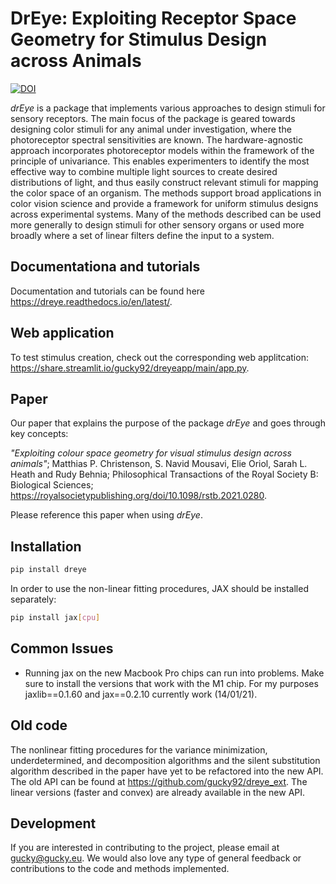 # DrEye: Exploiting Receptor Space Geometry for Stimulus Design across Animals

[![DOI](https://zenodo.org/badge/243093421.svg)](https://zenodo.org/badge/latestdoi/243093421)

*drEye* is a package that implements various approaches to design stimuli for sensory receptors. The main focus of the package is geared towards designing color stimuli for any animal under investigation, where the photoreceptor spectral sensitivities are known. The hardware-agnostic approach incorporates photoreceptor models within the framework of the principle of univariance. This enables experimenters to identify the most effective way to combine multiple light sources to create desired distributions of light, and thus easily construct relevant stimuli for mapping the color space of an organism. The methods support broad applications in color vision science and provide a framework for uniform stimulus designs across experimental systems. Many of the methods described can be used more generally to design stimuli for other sensory organs or used more broadly where a set of linear filters define the input to a system. 

## Documentationa and tutorials

Documentation and tutorials can be found here <https://dreye.readthedocs.io/en/latest/>.

## Web application

To test stimulus creation, check out the corresponding web applitcation:
<https://share.streamlit.io/gucky92/dreyeapp/main/app.py>.

## Paper

Our paper that explains the purpose of the package *drEye* and goes through key concepts:

*"Exploiting colour space geometry for visual stimulus design across animals"*;
Matthias P. Christenson, S. Navid Mousavi, Elie Oriol, Sarah L. Heath and Rudy Behnia;
Philosophical Transactions of the Royal Society B: Biological Sciences;
<https://royalsocietypublishing.org/doi/10.1098/rstb.2021.0280>.

Please reference this paper when using *drEye*.

## Installation

```bash
pip install dreye
```

In order to use the non-linear fitting procedures, JAX should be installed separately:

```bash
pip install jax[cpu]
```

## Common Issues

* Running jax on the new Macbook Pro chips can run into problems. Make sure to install the versions that work with the M1 chip. For my purposes jaxlib==0.1.60 and jax==0.2.10 currently work (14/01/21).


## Old code

The nonlinear fitting procedures for the variance minimization, underdetermined, and decomposition algorithms and the silent substitution algorithm described in the paper have yet to be refactored into the new API. 
The old API can be found at <https://github.com/gucky92/dreye_ext>.
The linear versions (faster and convex) are already available in the new API.


## Development

If you are interested in contributing to the project, please email at gucky@gucky.eu.
We would also love any type of general feedback or contributions to the code and methods implemented.
